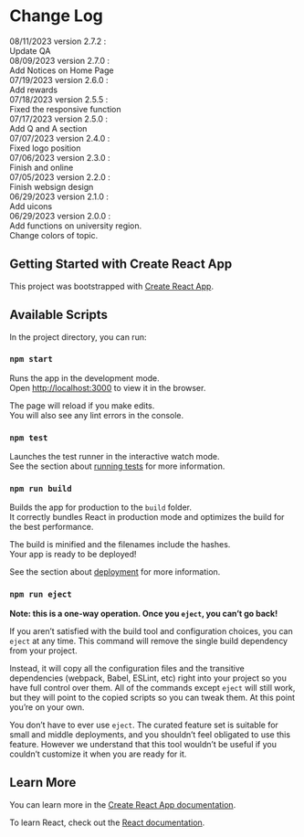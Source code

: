 # Change Log
08/11/2023 version 2.7.2 : \
Update QA \
08/09/2023 version 2.7.0 : \
Add Notices on Home Page \
07/19/2023 version 2.6.0 : \
Add rewards \
07/18/2023 version 2.5.5 : \
Fixed the responsive function \
07/17/2023 version 2.5.0 : \
Add Q and A section \
07/07/2023 version 2.4.0 : \
Fixed logo position \
07/06/2023 version 2.3.0 : \
Finish and online \
07/05/2023 version 2.2.0 : \
Finish websign design \
06/29/2023 version 2.1.0 : \
Add uicons \
06/29/2023 version 2.0.0 : \
Add functions on university region. \
Change colors of topic.

## Getting Started with Create React App

This project was bootstrapped with [Create React App](https://github.com/facebook/create-react-app).

## Available Scripts

In the project directory, you can run:

### `npm start`

Runs the app in the development mode.\
Open [http://localhost:3000](http://localhost:3000) to view it in the browser.

The page will reload if you make edits.\
You will also see any lint errors in the console.

### `npm test`

Launches the test runner in the interactive watch mode.\
See the section about [running tests](https://facebook.github.io/create-react-app/docs/running-tests) for more information.

### `npm run build`

Builds the app for production to the `build` folder.\
It correctly bundles React in production mode and optimizes the build for the best performance.

The build is minified and the filenames include the hashes.\
Your app is ready to be deployed!

See the section about [deployment](https://facebook.github.io/create-react-app/docs/deployment) for more information.

### `npm run eject`

**Note: this is a one-way operation. Once you `eject`, you can’t go back!**

If you aren’t satisfied with the build tool and configuration choices, you can `eject` at any time. This command will remove the single build dependency from your project.

Instead, it will copy all the configuration files and the transitive dependencies (webpack, Babel, ESLint, etc) right into your project so you have full control over them. All of the commands except `eject` will still work, but they will point to the copied scripts so you can tweak them. At this point you’re on your own.

You don’t have to ever use `eject`. The curated feature set is suitable for small and middle deployments, and you shouldn’t feel obligated to use this feature. However we understand that this tool wouldn’t be useful if you couldn’t customize it when you are ready for it.

## Learn More

You can learn more in the [Create React App documentation](https://facebook.github.io/create-react-app/docs/getting-started).

To learn React, check out the [React documentation](https://reactjs.org/).



